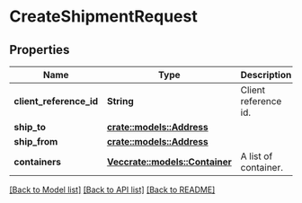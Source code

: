 # CreateShipmentRequest

## Properties

Name | Type | Description | Notes
------------ | ------------- | ------------- | -------------
**client_reference_id** | **String** | Client reference id. | 
**ship_to** | [**crate::models::Address**](Address.md) |  | 
**ship_from** | [**crate::models::Address**](Address.md) |  | 
**containers** | [**Vec<crate::models::Container>**](Container.md) | A list of container. | 

[[Back to Model list]](../README.md#documentation-for-models) [[Back to API list]](../README.md#documentation-for-api-endpoints) [[Back to README]](../README.md)


